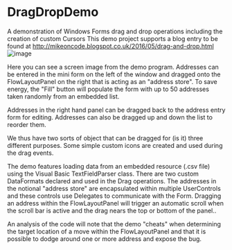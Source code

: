 # DragDropDemo
A demonstration of Windows Forms drag and drop operations including the creation of custom Cursors
This demo project supports a blog entry to be found at http://mikeoncode.blogspot.co.uk/2016/05/drag-and-drop.html
![image](https://cloud.githubusercontent.com/assets/7824361/15215834/626b80ce-184c-11e6-9be5-202863824337.png)

Here you can see a screen image from the demo program. Addresses can be entered in the mini form on the left of the window and dragged onto the FlowLayoutPanel on the right that is acting as an "address store". To save energy, the "Fill" button will populate the form with up to 50 addresses taken randomly from an embedded list.

Addresses in the right hand panel can be dragged back to the address entry form for editing. Addresses can also be dragged up and down the list to reorder them.

We thus have two sorts of object that can be dragged for (is it) three different purposes. Some simple custom icons are created and used during the drag events.

The demo features loading data from an embedded resource (.csv file) using the Visual Basic TextFieldParser class. There are two custom DataFormats declared and used in the Drag operations. The addresses in the notional "address store" are encapsulated within multiple UserControls and these controls use Delegates to communicate with the Form. Dragging an address within the FlowLayoutPanel will trigger an automatic scroll when the scroll bar is active and the drag nears the top or bottom of the panel..

An analysis of the code will note that the demo "cheats" when determining the target location of a move within the FlowLayoutPanel and that it is possible to dodge around one or more address and expose the bug.
